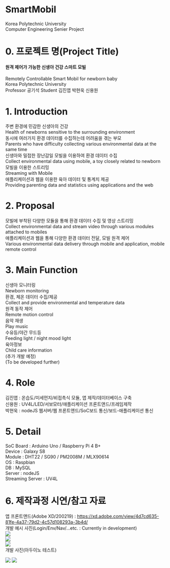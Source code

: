 # SmartMobil
Korea Polytechnic University  
Computer Engineering Senier Project  

# 0. 프로젝트 명(Project Title)
#### 원격 제어가 가능한 신생아 건강 스마트 모빌  
Remotely Controllable Smart Mobil for newborn baby  
Korea Polytechnic University  
Professor 공기석 Student 김진엽 박현욱 신용원  

# 1. Introduction  
주변 환경에 민감한 신생아의 건강  
Health of newborns sensitive to the surrounding environment  
동시에 여러가지 환경 데이터를 수집하는데 어려움을 겪는 부모  
Parents who have difficulty collecting various environmental data at the same time  
신생아와 밀접한 장난감일 모빌을 이용하여 환경 데이터 수집  
Collect environmental data using mobile, a toy closely related to newborn  
모빌을 이용한 스트리밍  
Streaming with Mobile  
애플리케이션과 웹을 이용한 육아 데이터 및 통계치 제공  
Providing parenting data and statistics using applications and the web  

# 2. Proposal
모빌에 부착된 다양한 모듈을 통해 환경 데이터 수집 및 영상 스트리밍  
Collect environmental data and stream video through various modules attached to mobiles  
애플리케이션과 웹을 통해 다양한 환경 데이터 전달, 모빌 원격 제어  
Various environmental data delivery through mobile and application, mobile remote control  

# 3. Main Function  
신생아 모니터링  
Newborn monitoring  
환경, 체온 데이터 수집/제공  
Collect and provide environmental and temperature data  
원격 동작 제어  
Remote motion control  
음악 재생  
Play music  
수유등/야간 무드등  
Feeding light / night mood light  
육아정보  
Child care information  
(추가 개발 예정)  
(To be developed further)  


# 4. Role
김진엽 : 온습도/미세먼지/비접촉식 모듈, 앱 제작/데이터베이스 구축  
신용원 : UV4L/LED/서보모터/애플리케이션 프론트앤드/프레임제작  
박현욱 : nodeJS 웹서버/웹 프론트앤드/SoC보드 통신/보드-애플리케이션 통신  

# 5. Detail
SoC Board : Arduino Uno / Raspberry Pi 4 B+  
Device : Galaxy S8  
Module : DHT22 / SG90 / PM2008M / MLX90614  
OS : Raspbian  
DB : MySQL  
Server : nodeJS  
Streaming Server : UV4L  

# 6. 제작과정 시연/참고 자료
앱 프론트앤드(Adobe XD/200219) : https://xd.adobe.com/view/4d7cd635-81fe-4a37-79d2-4c57d108293a-3b4d/  
개발 예시 사진(Login/Env/Nav/...etc. : Currently in development)  
<img src="https://user-images.githubusercontent.com/52243808/76209245-c162d780-6244-11ea-88e2-d418d5158d43.png"></img>  
<img src="https://user-images.githubusercontent.com/52243808/76209248-c2940480-6244-11ea-9ad2-fa61421a6d91.png"></img>  
<img src="https://user-images.githubusercontent.com/52243808/76209281-d2abe400-6244-11ea-864c-320cf1c46be6.png"></img>  
개발 사진(아두이노 테스트)
<div>
<img src="https://user-images.githubusercontent.com/37360089/72738192-661d4d00-3be4-11ea-90a1-54e613cbda81.jpg"></img>  
<img src="https://user-images.githubusercontent.com/37360089/72738200-6a496a80-3be4-11ea-87ab-3dd8c8f5f42d.png"></img>
</div>

